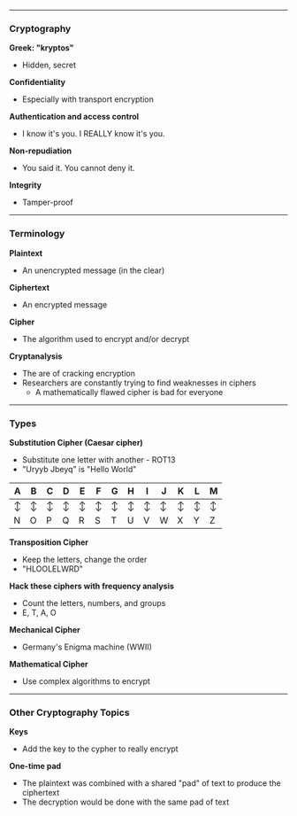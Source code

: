 - - -
### Cryptography
**Greek: "kryptos"**
- Hidden, secret

**Confidentiality**
- Especially with transport encryption

**Authentication and access control**
- I know it's you. I REALLY know it's you.

**Non-repudiation**
- You said it. You cannot deny it.

**Integrity**
- Tamper-proof

- - -
### Terminology
**Plaintext**
- An unencrypted message (in the clear)

**Ciphertext**
- An encrypted message

**Cipher**
- The algorithm used to encrypt and/or decrypt

**Cryptanalysis**
- The are of cracking encryption
- Researchers are constantly trying to find weaknesses in ciphers
	- A mathematically flawed cipher is bad for everyone

- - -
### Types

**Substitution Cipher (Caesar cipher)**
- Substitute one letter with another - ROT13
- "Uryyb Jbeyq" is "Hello World"

| A | B | C | D | E | F | G | H | I | J | K | L | M |
| ---- | ---- | ---- | ---- | ---- | ---- | ---- | ---- | ---- | ---- | ---- | ---- | ---- |
| $\updownarrow$ | $\updownarrow$ | $\updownarrow$ | $\updownarrow$ | $\updownarrow$ | $\updownarrow$ | $\updownarrow$ | $\updownarrow$ | $\updownarrow$ | $\updownarrow$ | $\updownarrow$ | $\updownarrow$ | $\updownarrow$ |
| N | O | P | Q | R | S | T | U | V | W | X | Y | Z |

**Transposition Cipher**
- Keep the letters, change the order
- "HLOOLELWRD"

**Hack these ciphers with frequency analysis**
- Count the letters, numbers, and groups
- E, T, A, O

**Mechanical Cipher**
- Germany's Enigma machine (WWII)

**Mathematical Cipher**
- Use complex algorithms to encrypt

- - -
### Other Cryptography Topics
**Keys**
- Add the key to the cypher to really encrypt

**One-time pad**
- The plaintext was combined with a shared "pad" of text to produce the ciphertext
- The decryption would be done with the same pad of text



